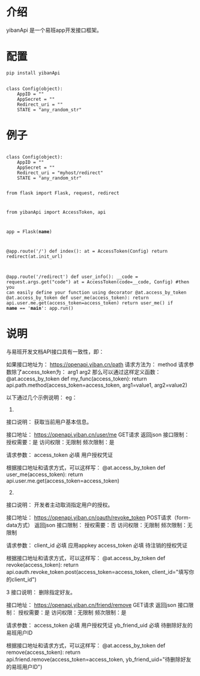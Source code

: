 

# 介绍
yibanApi 是一个易班app开发接口框架。

# 配置
<code>pip install yibanApi</code>

<code>
class Config(object):
	AppID = ""
	AppSecret = ""
	Redirect_uri = ""
	STATE = "any_random_str"
</code>

# 例子
<code>
class Config(object):
	AppID = ""
	AppSecret = ""
	Redirect_uri = "myhost/redirect"
	STATE = "any_random_str"

from flask import Flask, request, redirect

from yibanApi import AccessToken, api

app = Flask(__name__)


@app.route('/')
def index():
    at = AccessToken(Config)
    return redirect(at.init_url)


@app.route('/redirect')
def user_info():
    __code = request.args.get("code")
    at = AccessToken(code=__code, Config)
    #then you can easily define your function using decorator @at.access_by_token
    @at.access_by_token
    def user_me(access_token):
    	return api.user.me.get(access_token=access_token)
    return user_me()
if __name__ == '__main__':
    app.run()
</code>

# 说明
与易班开发文档API接口具有一致性，即：

如果接口地址为：
https://openapi.yiban.cn/path
请求方法为： method
请求参数除了access_token为：
arg1
arg2
那么可以通过这样定义函数：
@at.access_by_token
def my_func(access_token):
	return api.path.method(access_token=access_token,
                    arg1=value1,
                    arg2=value2)

以下通过几个示例说明：
eg：

1.
接口说明：
    获取当前用户基本信息。

接口地址：
https://openapi.yiban.cn/user/me
GET请求
返回json
接口限制：
    授权需要：是
    访问权限：无限制
    频次限制：是

请求参数：
access_token	必填	用户授权凭证

根据接口地址和请求方式，可以这样写：
    @at.access_by_token
    def user_me(access_token):
    	return api.user.me.get(access_token=access_token)


2.
接口说明：
    开发者主动取消指定用户的授权。

接口地址：
https://openapi.yiban.cn/oauth/revoke_token
POST请求（form-data方式）
返回json
接口限制：
    授权需要：否
    访问权限：无限制
    频次限制：无限制

请求参数：
client_id	必填	应用appkey
access_token	必填	待注销的授权凭证

根据接口地址和请求方式，可以这样写：
    @at.access_by_token
    def revoke(access_token):
    	return api.oauth.revoke_token.post(access_token=access_token,
    	                                   client_id="填写你的client_id")

3
接口说明：
    删除指定好友。

接口地址：
https://openapi.yiban.cn/friend/remove
GET请求
返回json
接口限制：
    授权需要：是
    访问权限：无限制
    频次限制：是

请求参数：
access_token	必填	用户授权凭证
yb_friend_uid	必填	待删除好友的易班用户ID    	                                   

根据接口地址和请求方式，可以这样写：
    @at.access_by_token
    def remove(access_token):
    	return api.friend.remove(access_token=access_token,
    	                         yb_friend_uid="待删除好友的易班用户ID")